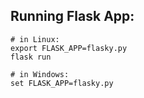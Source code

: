 ## Running Flask App:
```
# in Linux:
export FLASK_APP=flasky.py
flask run

# in Windows:
set FLASK_APP=flasky.py
```
